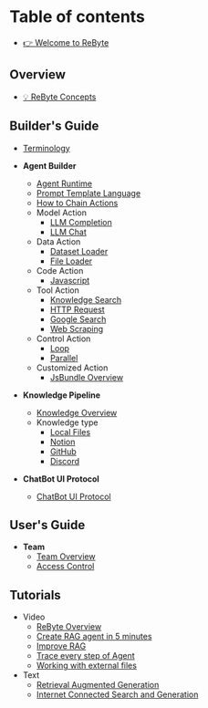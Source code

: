 # Table of contents

* [👉 Welcome to ReByte](README.md)

## Overview

* [💡 ReByte Concepts](overview/understanding-rebyte-architecture.md)


## Builder's Guide
* [Terminology](overview/terminology.md)
* **Agent Builder**
  * [Agent Runtime](callable/runtime.md)
  * [Prompt Template Language](callable/prompt-template-language.md)
  * [How to Chain Actions](callable/access-action-output.md)
  * Model Action
    * [LLM Completion](callable/actions/models/language-model.md)
    * [LLM Chat](callable/actions/models/language-model-chat.md)
  * Data Action
    * [Dataset Loader](callable/actions/data/dataset-loader.md)
    * [File Loader](callable/actions/data/file-loader.md)
  * Code Action
    * [Javascript](callable/actions/tools/jscode.md)
  * Tool Action
    * [Knowledge Search](callable/actions/tools/knowledge-search.md)
    * [HTTP Request](callable/actions/tools/curl-request.md)
    * [Google Search](callable/actions/tools/google-search.md)
    * [Web Scraping](callable/actions/tools/web-page-crawler.md)
  * Control Action
    * [Loop](callable/actions/control/loop-until.md)
    * [Parallel](callable/actions/control/map-reduce.md)
  * Customized Action
    * [JsBundle Overview](extensions/jsbundle-overview.md)

* **Knowledge Pipeline**
  * [Knowledge Overview](knowledge/overview.md)
  * Knowledge type
    * [Local Files](knowledge/local-files.md)
    * [Notion](knowledge/notion.md)
    * [GitHub](knowledge/github.md)
    * [Discord](knowledge/discord.md)
* **ChatBot UI Protocol**
  * [ChatBot UI Protocol](UI/overview.md)

## User's Guide
* **Team**
  * [Team Overview](user/overview.md)
  * [Access Control](user/access-control.md)

## Tutorials

* Video
  * [ReByte Overview](https://www.youtube.com/watch?v=I5BMV52Am1U)
  * [Create RAG agent in 5 minutes](https://www.youtube.com/watch?v=I5BMV52Am1U)
  * [Improve RAG](https://www.youtube.com/watch?v=CNu8ya-Raw8)
  * [Trace every step of Agent](https://www.youtube.com/watch?v=eyUt6O6u4wE)
  * [Working with external files](https://www.youtube.com/watch?v=8wQMToGqF8g)
* Text
  * [Retrieval Augmented Generation](examples/rag.md)
  * [Internet Connected Search and Generation](examples/icsg.md)
